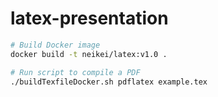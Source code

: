 # latex-presentation

```bash
# Build Docker image
docker build -t neikei/latex:v1.0 .

# Run script to compile a PDF
./buildTexfileDocker.sh pdflatex example.tex
```
